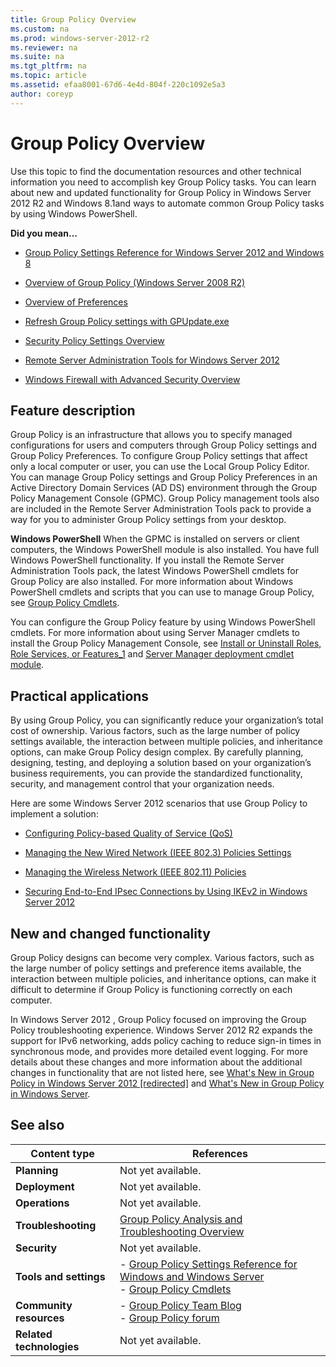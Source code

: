 ```yaml
---
title: Group Policy Overview
ms.custom: na
ms.prod: windows-server-2012-r2
ms.reviewer: na
ms.suite: na
ms.tgt_pltfrm: na
ms.topic: article
ms.assetid: efaa8001-67d6-4e4d-804f-220c1092e5a3
author: coreyp
---
```

# Group Policy Overview
Use this topic to find the documentation resources and other technical information you need to accomplish key Group Policy tasks. You can learn about new and updated functionality for Group Policy in  Windows Server 2012 R2  and Windows 8.1and ways to automate common Group Policy tasks by using Windows PowerShell.  
  
**Did you mean…**  
  
-   [Group Policy Settings Reference for Windows Server 2012 and Windows 8](http://go.microsoft.com/fwlink/?LinkId=261775)  
  
-   [Overview of Group Policy (Windows Server 2008 R2)](http://technet.microsoft.com/library/cc726027.aspx)  
  
-   [Overview of Preferences](http://go.microsoft.com/fwlink/p/?linkid=216977)  
  
-   [Refresh Group Policy settings with GPUpdate.exe](http://technet.microsoft.com/library/cc739112.aspx)  
  
-   [Security Policy Settings Overview](Security-Policy-Settings-Overview.md)  
  
-   [Remote Server Administration Tools for Windows Server 2012](Remote-Server-Administration-Tools-for-Windows-Server-2012.md)  
  
-   [Windows Firewall with Advanced Security Overview](assetId:///9ae80ae1-a693-48ed-917a-f03ea92b550d)  
  
## <a name="BKMK_OVER"></a>Feature description  
Group Policy is an infrastructure that allows you to specify managed configurations for users and computers through Group Policy settings and Group Policy Preferences. To configure Group Policy settings that affect only a local computer or user, you can use the Local Group Policy Editor. You can manage Group Policy settings and Group Policy Preferences in an Active Directory Domain Services (AD DS) environment through the Group Policy Management Console (GPMC). Group Policy management tools also are included in the Remote Server Administration Tools pack to provide a way for you to administer Group Policy settings from your desktop.  
  
**Windows PowerShell** When the GPMC is installed on servers or client computers, the Windows PowerShell module is also installed. You have full Windows PowerShell functionality. If you install the Remote Server Administration Tools pack, the latest Windows PowerShell cmdlets for Group Policy are also installed. For more information about Windows PowerShell cmdlets and scripts that you can use to manage Group Policy, see [Group Policy Cmdlets](http://technet.microsoft.com/library/hh967461.aspx).  
  
You can configure the Group Policy feature by using Windows PowerShell cmdlets. For more information about using Server Manager cmdlets to install the Group Policy Management Console, see [Install or Uninstall Roles, Role Services, or Features_1](Install-or-Uninstall-Roles,-Role-Services,-or-Features_1.md) and [Server Manager deployment cmdlet module](http://go.microsoft.com/fwlink/?LinkId=242610).  
  
## <a name="BKMK_APP"></a>Practical applications  
By using Group Policy, you can significantly reduce your organization’s total cost of ownership. Various factors, such as the large number of policy settings available, the interaction between multiple policies, and inheritance options, can make Group Policy design complex. By carefully planning, designing, testing, and deploying a solution based on your organization’s business requirements, you can provide the standardized functionality, security, and management control that your organization needs.  
  
Here are some  Windows Server 2012  scenarios that use Group Policy to implement a solution:  
  
-   [Configuring Policy-based Quality of Service &#40;QoS&#41;](Configuring-Policy-based-Quality-of-Service--QoS-.md)  
  
-   [Managing the New Wired Network &#40;IEEE 802.3&#41; Policies Settings](Managing-the-New-Wired-Network--IEEE-802.3--Policies-Settings.md)  
  
-   [Managing the Wireless Network &#40;IEEE 802.11&#41; Policies](Managing-the-Wireless-Network--IEEE-802.11--Policies.md)  
  
-   [Securing End-to-End IPsec Connections by Using IKEv2 in Windows Server 2012](Securing-End-to-End-IPsec-Connections-by-Using-IKEv2-in-Windows-Server-2012.md)  
  
## <a name="BKMK_NEW"></a>New and changed functionality  
Group Policy designs can become very complex. Various factors, such as the large number of policy settings and preference items available, the interaction between multiple policies, and inheritance options, can make it difficult to determine if Group Policy is functioning correctly on each computer.  
  
In  Windows Server 2012 , Group Policy focused on improving the Group Policy troubleshooting experience.  Windows Server 2012 R2  expands the support for IPv6 networking, adds policy caching to reduce sign-in times in synchronous mode, and provides more detailed event logging. For more details about these changes and more information about the additional changes in functionality that are not listed here, see [What's New in Group Policy in Windows Server 2012 \[redirected\]](assetId:///2e7bfa32-9fa9-4031-8160-d3a8c526df8d) and [What's New in Group Policy in Windows Server](What-s-New-in-Group-Policy-in-Windows-Server.md).  
  
## <a name="BKMK_LINKS"></a>See also  
  
|Content type|References|  
|----------------|--------------|  
|**Planning**|Not yet available.|  
|**Deployment**|Not yet available.|  
|**Operations**|Not yet available.|  
|**Troubleshooting**|[Group Policy Analysis and Troubleshooting Overview](Group-Policy-Analysis-and-Troubleshooting-Overview.md)|  
|**Security**|Not yet available.|  
|**Tools and settings**|-   [Group Policy Settings Reference for Windows and Windows Server](http://go.microsoft.com/fwlink/?LinkId=261775)<br />-   [Group Policy Cmdlets](http://technet.microsoft.com/library/hh967461.aspx)|  
|**Community resources**|-   [Group Policy Team Blog](http://blogs.technet.com/b/grouppolicy/)<br />-   [Group Policy forum](http://social.technet.microsoft.com/Forums/winserverGP/threads?sort=repliesdesc)|  
|**Related technologies**|Not yet available.|  
  

